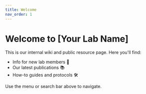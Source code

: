 ```yaml
---
title: Welcome
nav_order: 1
---
```


# Welcome to [Your Lab Name]

This is our internal wiki and public resource page. Here you'll find:

- Info for new lab members 🧪
- Our latest publications 📚
- How-to guides and protocols 🛠️

Use the menu or search bar above to navigate.
